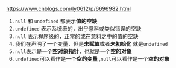 https://www.cnblogs.com/ly0612/p/6696982.html

1. `null` 和 `undefined` 都表示**值的空缺**
2. `undefined` 表示系统级的，出乎意料或类似错误的空缺
3. `null` 表示程序级的，正常的或在意料之中的值的空缺
4. 我们在声明了一个变量，但是**未赋值**或者**未初始化** 就是`undefined`
5. `null`表示是一个**空对象指针**，也就是一个**空的对象**
6. `undefined`可以看作是一个**空的变量** ,`null`可以看作是一个**空的对象** 